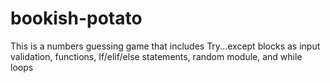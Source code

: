 # bookish-potato
This is a numbers guessing game that includes
Try...except blocks as input validation, functions, If/elif/else statements, random module, and while loops
